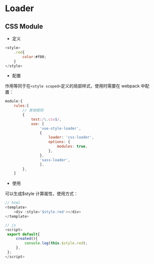 # Loader

## CSS Module

- 定义

```javascript
<style>
    .red{
        color:#f00;
    }
</style>
```

- 配置

作用等同于在`<style scoped>`定义的局部样式，使用时需要在 webpack 中配置：

```javascript
module:{
    rules:[
        // 其他规则
        {
            test:/\.css$/,
            use: [
                'vue-style-loader',
                {
                    loader: 'css-loader',
                    options: {
                        modules: true,
                    },
                },
                'sass-loader',
                ],
        },
    ]
```

- 使用

可以生成\$style 计算属性，使用方式：

```javascript
// html
<template>
    <div :style='$style.red'></div>
</template>
```

```javascript
// js
<script>
 export default{
     created(){
         console.log(this.$style.red);
     },
 };
</script>
```
